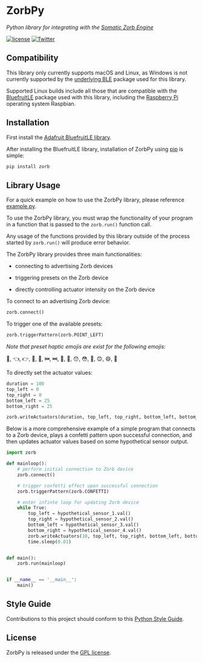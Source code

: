 # ZorbPy

*Python library for integrating with the [Somatic Zorb Engine](https://zorbtouch.com)*

[![license](https://img.shields.io/github/license/mashape/apistatus.svg)](https://github.com/SomaticLabs/ZorbPy/blob/master/LICENSE)
[![Twitter](https://img.shields.io/badge/twitter-@SomaticLabs-orange.svg?style=flat)](http://twitter.com/SomaticLabs)

## Compatibility

This library only currently supports macOS and Linux, as Windows is not currently supported by the [underlying BLE](https://github.com/adafruit/Adafruit_Python_BluefruitLE) package used for this library.

Supported Linux builds include all those that are compatible with the [BluefruitLE](https://github.com/adafruit/Adafruit_Python_BluefruitLE) package used with this library, including the [Raspberry Pi](https://www.raspberrypi.org) operating system Raspbian.

## Installation

First install the [Adafruit BluefruitLE library](https://github.com/adafruit/Adafruit_Python_BluefruitLE).

After installing the BluefruitLE library, installation of ZorbPy using [pip](https://pypi.org/project/pip/) is simple:

```sh
pip install zorb
```


## Library Usage

For a quick example on how to use the ZorbPy library, please reference [example.py](https://github.com/SomaticLabs/ZorbPy/blob/master/example.py).

To use the ZorbPy library, you must wrap the functionality of your program in a function that is passed to the `zorb.run()` function call.

Any usage of the functions provided by this library outside of the process started by `zorb.run()` will produce error behavior.


The ZorbPy library provides three main functionalities:

- connecting to advertising Zorb devices

- triggering presets on the Zorb device

- directly controlling actuator intensity on the Zorb device


To connect to an advertising Zorb device:
```python
zorb.connect()
```


To trigger one of the available presets:
```python
zorb.triggerPattern(zorb.POINT_LEFT)
```

*Note that preset haptic emojis are exist for the following emojis:*

🎊, 👈, 👉, 🤛, 🤜, ⏮️, ⏭️, 🙌, 👋, 😯, 😳, 😬, 😊, 😄, 🤣


To directly set the actuator values:
```python
duration = 100
top_left = 0
top_right = 0
bottom_left = 25
bottom_right = 25

zorb.writeActuators(duration, top_left, top_right, bottom_left, bottom_right)
```


Below is a more comprehensive example of a simple program that connects to a Zorb device, plays a confetti pattern upon successful connection, and then updates actuator values based on some hypothetical sensor output.
```python
import zorb

def mainloop():
    # perform initial connection to Zorb device
    zorb.connect()

    # trigger confetti effect upon successful connection
    zorb.triggerPattern(zorb.CONFETTI)

    # enter infinte loop for updating Zorb device
    while True:
        top_left = hypothetical_sensor_1.val()
        top_right = hypothetical_sensor_2.val()
        bottom_left = hypothetical_sensor_3.val()
        bottom_right = hypothetical_sensor_4.val()
        zorb.writeActuators(10, top_left, top_right, bottom_left, bottom_right)
        time.sleep(0.01)


def main():
    zorb.run(mainloop)


if __name__ == '__main__':
    main()
```

## Style Guide

Contributions to this project should conform to this [Python Style Guide](https://www.python.org/dev/peps/pep-0008/).

## License

ZorbPy is released under the [GPL license](https://github.com/SomaticLabs/ZorbPy/blob/master/LICENSE).
